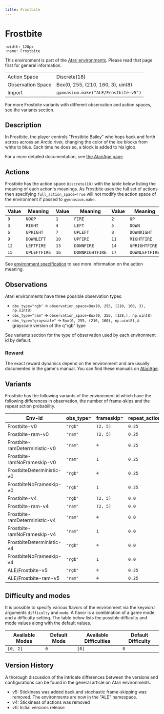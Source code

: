 ```yaml
---
title: Frostbite
---
```


# Frostbite

```{figure} ../../_static/videos/environments/frostbite.gif
:width: 120px
:name: Frostbite
```

This environment is part of the <a href='..'>Atari environments</a>. Please read that page first for general information.

|                   |                                      |
|-------------------|--------------------------------------|
| Action Space      | Discrete(18)                         |
| Observation Space | Box(0, 255, (210, 160, 3), uint8)    |
| Import            | `gymnasium.make("ALE/Frostbite-v5")` |

For more Frostbite variants with different observation and action spaces, see the variants section.

## Description

In Frostbite, the player controls "Frostbite Bailey" who hops back and forth across across an Arctic river, changing the color of the ice blocks from white to blue. Each time he does so, a block is added to his igloo.

For a more detailed documentation, see [the AtariAge page](https://atariage.com/manual_html_page.php?SoftwareLabelID=199)

## Actions

Frostbite has the action space `Discrete(18)` with the table below listing the meaning of each action's meanings.
As Frostbite uses the full set of actions then specifying `full_action_space=True` will not modify the action space of the environment if passed to `gymnasium.make`.

| Value   | Meaning      | Value   | Meaning         | Value   | Meaning        |
|---------|--------------|---------|-----------------|---------|----------------|
| `0`     | `NOOP`       | `1`     | `FIRE`          | `2`     | `UP`           |
| `3`     | `RIGHT`      | `4`     | `LEFT`          | `5`     | `DOWN`         |
| `6`     | `UPRIGHT`    | `7`     | `UPLEFT`        | `8`     | `DOWNRIGHT`    |
| `9`     | `DOWNLEFT`   | `10`    | `UPFIRE`        | `11`    | `RIGHTFIRE`    |
| `12`    | `LEFTFIRE`   | `13`    | `DOWNFIRE`      | `14`    | `UPRIGHTFIRE`  |
| `15`    | `UPLEFTFIRE` | `16`    | `DOWNRIGHTFIRE` | `17`    | `DOWNLEFTFIRE` |

See [environment specification](../env-spec) to see more information on the action meaning.

## Observations

Atari environments have three possible observation types:

- `obs_type="rgb"` -> `observation_space=Box(0, 255, (210, 160, 3), np.uint8)`
- `obs_type="ram"` -> `observation_space=Box(0, 255, (128,), np.uint8)`
- `obs_type="grayscale"` -> `Box(0, 255, (210, 160), np.uint8)`, a grayscale version of the q"rgb" type

See variants section for the type of observation used by each environment id by default.

### Reward
        
The exact reward dynamics depend on the environment and are usually documented in the game's manual. You can find these manuals on [AtariAge](https://atariage.com/manual_html_page.php?SoftwareLabelID=199).

## Variants

Frostbite has the following variants of the environment id which have the following differences in observation,
the number of frame-skips and the repeat action probability.

| Env-id                        | obs_type=   | frameskip=   | repeat_action_probability=   |
|-------------------------------|-------------|--------------|------------------------------|
| Frostbite-v0                  | `"rgb"`     | `(2, 5)`     | `0.25`                       |
| Frostbite-ram-v0              | `"ram"`     | `(2, 5)`     | `0.25`                       |
| Frostbite-ramDeterministic-v0 | `"ram"`     | `4`          | `0.25`                       |
| Frostbite-ramNoFrameskip-v0   | `"ram"`     | `1`          | `0.25`                       |
| FrostbiteDeterministic-v0     | `"rgb"`     | `4`          | `0.25`                       |
| FrostbiteNoFrameskip-v0       | `"rgb"`     | `1`          | `0.25`                       |
| Frostbite-v4                  | `"rgb"`     | `(2, 5)`     | `0.0`                        |
| Frostbite-ram-v4              | `"ram"`     | `(2, 5)`     | `0.0`                        |
| Frostbite-ramDeterministic-v4 | `"ram"`     | `4`          | `0.0`                        |
| Frostbite-ramNoFrameskip-v4   | `"ram"`     | `1`          | `0.0`                        |
| FrostbiteDeterministic-v4     | `"rgb"`     | `4`          | `0.0`                        |
| FrostbiteNoFrameskip-v4       | `"rgb"`     | `1`          | `0.0`                        |
| ALE/Frostbite-v5              | `"rgb"`     | `4`          | `0.25`                       |
| ALE/Frostbite-ram-v5          | `"ram"`     | `4`          | `0.25`                       |

## Difficulty and modes

It is possible to specify various flavors of the environment via the keyword arguments `difficulty` and `mode`.
A flavor is a combination of a game mode and a difficulty setting. The table below lists the possible difficulty and mode values
along with the default values.

| Available Modes   | Default Mode   | Available Difficulties   | Default Difficulty   |
|-------------------|----------------|--------------------------|----------------------|
| `[0, 2]`          | `0`            | `[0]`                    | `0`                  |

## Version History

A thorough discussion of the intricate differences between the versions and configurations can be found in the general article on Atari environments.

* v5: Stickiness was added back and stochastic frame-skipping was removed. The environments are now in the "ALE" namespace.
* v4: Stickiness of actions was removed
* v0: Initial versions release

